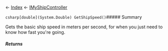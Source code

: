 ← [Index](Api-Index) ← [IMyShipController](Sandbox.ModAPI.Ingame.IMyShipController)

```csharp[double](System.Double) GetShipSpeed()```##### Summary

Gets the basic ship speed in meters per second, for when you just need to know how fast you're going.

##### Returns



